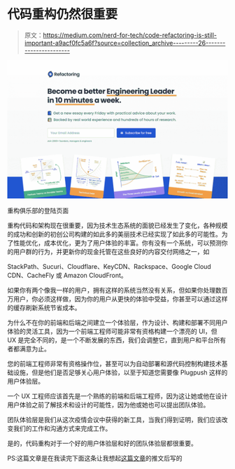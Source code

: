 # 代码重构仍然很重要

> 原文：<https://medium.com/nerd-for-tech/code-refactoring-is-still-important-a9acf0fc5a6f?source=collection_archive---------26----------------------->

![](img/3174d026ea1523db8feae19b281cb3a9.png)

重构俱乐部的登陆页面

重构代码和架构现在很重要，因为技术生态系统的面貌已经发生了变化，各种规模的成功和创新的初创公司构建的如此多的美丽技术已经实现了如此多的可能性。为了性能优化，成本优化，更为了用户体验的丰富。你有没有一个系统，可以预测你的用户群的行为，并更新你的现金托管在这些良好的内容交付网络之一，如

StackPath、Sucuri、Cloudflare、KeyCDN、Rackspace、Google Cloud CDN、CacheFly 或 Amazon CloudFront。

如果你有两个像我一样的用户，拥有这样的系统当然没有关系，但如果你处理数百万用户，你必须这样做，因为你的用户从更快的体验中受益，你甚至可以通过这样的缓存刷新系统节省成本。

为什么不在你的前端和后端之间建立一个体验层，作为设计、构建和部署不同用户体验的灵活工具，因为一个前端工程师可能非常有资格构建一个漂亮的 UI，但 UX 是完全不同的，是一个不断发展的东西，我们会调整它，直到用户和平台所有者都满意为止。

您的前端工程师非常有资格操作位，甚至可以为自动部署和源代码控制构建技术基础设施，但是他们是否足够关心用户体验，以至于知道您需要像 Plugpush 这样的用户体验层。

一个 UX 工程师应该首先是一个熟练的前端和后端工程师，因为这让她或他在设计用户体验之前了解技术和设计的可能性，因为他或她也可以提出团队体验。

团队体验层是我们从这次疫情会议中获得的新工具，当我们得到证明，我们应该改变我们的工作和沟通方式来完成工作。

是的，代码重构对于一个好的用户体验层和好的团队体验层都很重要。

PS:这篇文章是在我读完下面这条让我想起[这篇文章](https://mkrdiop.medium.com/the-web-code-refactoring-era-89b01e34eed3)的推文后写的